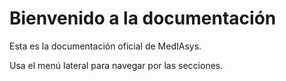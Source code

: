 # Bienvenido a la documentación

Esta es la documentación oficial de MedIAsys.

Usa el menú lateral para navegar por las secciones.
